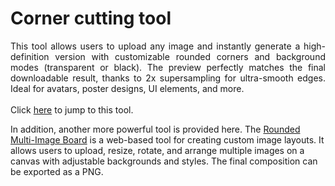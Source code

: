 # Corner cutting tool
<div style="text-align: justify">This tool allows users to upload any image and instantly generate a high-definition version with customizable rounded corners and background modes (transparent or black). The preview perfectly matches the final downloadable result, thanks to 2x supersampling for ultra-smooth edges. Ideal for avatars, poster designs, UI elements, and more. </div>
<div style="text-align: justify"> <br> </div>
<div style="text-align: justify">Click <a href="https://sean28.github.io/Glass-corner-cutting-tool/">here</a> to jump to this tool.</div>

In addition, another more powerful tool is provided here. The <a href="https://sean28.github.io/multi-round-image/">Rounded Multi-Image Board</a> is a web-based tool for creating custom image layouts. It allows users to upload, resize, rotate, and arrange multiple images on a canvas with adjustable backgrounds and styles. The final composition can be exported as a PNG.
